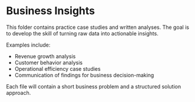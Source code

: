 # Business Insights

This folder contains practice case studies and written analyses. The goal is to develop the skill of turning raw data into actionable insights.  

Examples include:
- Revenue growth analysis
- Customer behavior analysis
- Operational efficiency case studies
- Communication of findings for business decision-making

Each file will contain a short business problem and a structured solution approach.

